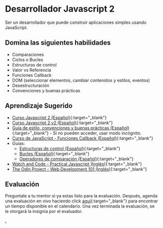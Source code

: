 # Desarrollador Javascript 2

Ser un desarrollador que puede construir aplicaciones simples usando JavaScript.

## Domina las siguientes habilidades

* Comparaciones
* Ciclos o Bucles
* Estructuras de control
* Valor vs Referencia
* Funciones Callback
* DOM (seleccionar elementos, cambiar contenidos y estilos, eventos)
* Desestructuración
* Convenciones y buenas prácticas

## Aprendizaje Sugerido

* [Curso Javascript 2 (Español)](https://youtube.com/playlist?list=PLKT_uPiD2acBPIEqNwlN7JqDTvpC9FDHc){:target="_blank"}
* [Curso Javascript 2 v2 (Español)](https://www.youtube.com/playlist?list=PLKT_uPiD2acDAlRpZU5B91xeJM5_Qu59K){:target="_blank"}
* [Guía de estilo, convenciones y buenas prácticas (Español)](https://medium.com/@davidenq/gu%C3%ADa-de-estilo-convenciones-y-buenas-pr%C3%A1cticas-de-desarrollo-con-javascript-d2e9ef80d63b){:target="_blank"} - Si no pueden acceder, usar modo incógnito.
* [Curso de JavaScript - Funciones Callback (Español)](https://www.youtube.com/watch?v=EA94aQwqVsY){:target="_blank"}
* Guías:
  * [Estructuras de control (Español)](https://developer.mozilla.org/es/docs/Web/JavaScript/Guide/Control_flow_and_error_handling){:target="_blank"}
  * [Bucles (Español)](https://developer.mozilla.org/es/docs/Web/JavaScript/Guide/Loops_and_iteration){:target="_blank"}
  * [Operadores de comparación (Español)](https://developer.mozilla.org/es/docs/Web/JavaScript/Guide/Expressions_and_Operators#operadores_de_comparaci%C3%B3n){:target="_blank"}
* [Watch and Code - Practical Javascript (Inglés)](https://watchandcode.com/){:target="_blank"}
* [The Odin Project - Web Development 101 (Inglés)](https://www.theodinproject.com/){:target="_blank"}

## Evaluación

Preguntale a tu mentor si ya estas listo para la evaluación. Después, agenda una evaluación en vivo haciendo click [aquí](https://webdev.codex.academy/mastery-eval-1?badge=UpjeWGtrTNe2gf1MrHK5QA){:target="_blank"} para encontrar un tiempo disponible en el calendario. Una vez terminada la evaluación, se le otorgará la insignia por el evaluador.

[.](level-1)
